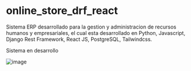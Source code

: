 # online_store_drf_react

Sistema ERP desarrollado para la gestion y administracion de recursos humanos y empresariales, el cual esta desarrollado en Python, Javascript, Django Rest Framework, React JS, PostgreSQL, Tailwindcss.

Sistema en desarrollo

![image](https://github.com/user-attachments/assets/83fac784-e729-4f42-b9a8-209022bdfc65)
